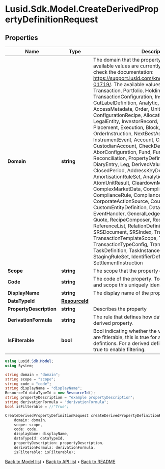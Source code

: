 # Lusid.Sdk.Model.CreateDerivedPropertyDefinitionRequest

## Properties

Name | Type | Description | Notes
------------ | ------------- | ------------- | -------------
**Domain** | **string** | The domain that the property exists in. Not all available values are currently supported, please check the documentation: https://support.lusid.com/knowledgebase/article/KA-01719/. The available values are: NotDefined, Transaction, Portfolio, Holding, ReferenceHolding, TransactionConfiguration, Instrument, CutLabelDefinition, Analytic, PortfolioGroup, Person, AccessMetadata, Order, UnitResult, MarketData, ConfigurationRecipe, Allocation, Calendar, LegalEntity, InvestorRecord, InvestmentAccount, Placement, Execution, Block, Participation, Package, OrderInstruction, NextBestAction, CustomEntity, InstrumentEvent, Account, ChartOfAccounts, CustodianAccount, CheckDefinition, Abor, AborConfiguration, Fund, FundConfiguration, Fee, Reconciliation, PropertyDefinition, Compliance, DiaryEntry, Leg, DerivedValuation, Timeline, ClosedPeriod, AddressKeyDefinition, AmortisationRuleSet, AnalyticsSetInventory, AtomUnitResult, CleardownModule, ComplexMarketData, ComplianceRunSummary, ComplianceRule, ComplianceRunInfo, CorporateActionSource, CounterpartyAgreement, CustomEntityDefinition, DataType, Dialect, EventHandler, GeneralLedgerProfile, PostingModule, Quote, RecipeComposer, ReconciliationRunBreak, ReferenceList, RelationDefinition, ReturnBlockIndex, SRSDocument, SRSIndex, TransactionTemplate, TransactionTemplateScope, TransactionType, TransactionTypeConfig, TranslationScript, TaskDefinition, TaskInstance, Worker, StagingRuleSet, IdentifierDefinition, SettlementInstruction | 
**Scope** | **string** | The scope that the property exists in. | 
**Code** | **string** | The code of the property. Together with the domain and scope this uniquely identifies the property. | 
**DisplayName** | **string** | The display name of the property. | 
**DataTypeId** | [**ResourceId**](ResourceId.md) |  | 
**PropertyDescription** | **string** | Describes the property | [optional] 
**DerivationFormula** | **string** | The rule that defines how data is composed for a derived property. | 
**IsFilterable** | **bool** | Bool indicating whether the values of this property are fitlerable, this is true for all non-derived property defintions.  For a derived definition this must be set true to enable filtering. | 

```csharp
using Lusid.Sdk.Model;
using System;

string domain = "domain";
string scope = "scope";
string code = "code";
string displayName = "displayName";
ResourceId dataTypeId = new ResourceId();
string propertyDescription = "example propertyDescription";
string derivationFormula = "derivationFormula";
bool isFilterable = //"True";

CreateDerivedPropertyDefinitionRequest createDerivedPropertyDefinitionRequestInstance = new CreateDerivedPropertyDefinitionRequest(
    domain: domain,
    scope: scope,
    code: code,
    displayName: displayName,
    dataTypeId: dataTypeId,
    propertyDescription: propertyDescription,
    derivationFormula: derivationFormula,
    isFilterable: isFilterable);
```

[Back to Model list](../README.md#documentation-for-models) &#8226; [Back to API list](../README.md#documentation-for-api-endpoints) &#8226; [Back to README](../README.md)
